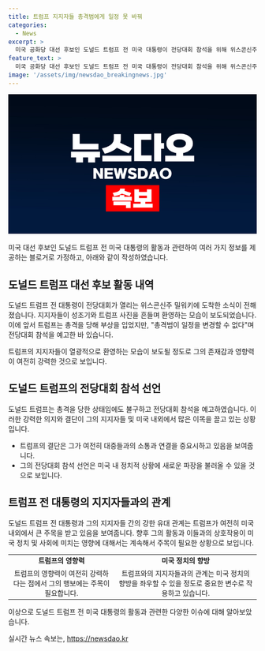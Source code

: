 ```yaml
---
title: 트럼프 지지자들 총격범에게 일정 못 바꿔
categories:
  - News
excerpt: >
  미국 공화당 대선 후보인 도널드 트럼프 전 미국 대통령이 전당대회 참석을 위해 위스콘신주 밀워키에 도착했다. 지지자들은 성조기와 트럼프 사진을 흔들며 환영했는데, 트럼프는 전날 대선 유세 중 총격을 당해 부상을 입었지만 총격범이 일정을 변경할 수 없다며 전당대회 참석을 예고했다.
feature_text: >
  미국 공화당 대선 후보인 도널드 트럼프 전 미국 대통령이 전당대회 참석을 위해 위스콘신주 밀워키에 도착했다. 지지자들은 성조기와 트럼프 사진을 흔들며 환영했는데, 트럼프는 전날 대선 유세 중 총격을 당해 부상을 입었지만 총격범이 일정을 변경할 수 없다며 전당대회 참석을 예고했다.
image: '/assets/img/newsdao_breakingnews.jpg'
---
```


<p><img src="/assets/img/newsdao_breakingnews.jpg" alt="koreaapp 속보" /></p>

<p>미국 대선 후보인 도널드 트럼프 전 미국 대통령의 활동과 관련하여 여러 가지 정보를 제공하는 블로거로 가정하고, 아래와 같이 작성하였습니다.</p>

<h2 data-ke-size="size26">도널드 트럼프 대선 후보 활동 내역</h2>

<p>도널드 트럼프 전 대통령이 전당대회가 열리는 위스콘신주 밀워키에 도착한 소식이 전해졌습니다. 지지자들이 성조기와 트럼프 사진을 흔들며 환영하는 모습이 보도되었습니다. 이에 앞서 트럼프는 총격을 당해 부상을 입었지만, "총격범이 일정을 변경할 수 없다"며 전당대회 참석을 예고한 바 있습니다.</p>

<p data-ke-size="size16">트럼프의 지지자들이 열광적으로 환영하는 모습이 보도될 정도로 그의 존재감과 영향력이 여전히 강력한 것으로 보입니다.</p>

<h2 data-ke-size="size26">도널드 트럼프의 전당대회 참석 선언</h2>

<p>도널드 트럼프는 총격을 당한 상태임에도 불구하고 전당대회 참석을 예고하였습니다. 이러한 강력한 의지와 결단이 그의 지지자들 및 미국 내외에서 많은 이목을 끌고 있는 상황입니다.</p>

<ul>
  <li>트럼프의 결단은 그가 여전히 대중들과의 소통과 연결을 중요시하고 있음을 보여줍니다.</li>
  <li>그의 전당대회 참석 선언은 미국 내 정치적 상황에 새로운 파장을 불러올 수 있을 것으로 보입니다.</li>
</ul>

<h2 data-ke-size="size26">트럼프 전 대통령의 지지자들과의 관계</h2>

<p>도널드 트럼프 전 대통령과 그의 지지자들 간의 강한 유대 관계는 트럼프가 여전히 미국 내외에서 큰 주목을 받고 있음을 보여줍니다. 향후 그의 활동과 이들과의 상호작용이 미국 정치 및 사회에 미치는 영향에 대해서는 계속해서 주목이 필요한 상황으로 보입니다.</p>

<table>
  <tr>
    <td style="text-align: center; height: 17px;"><b>트럼프의 영향력</b></td>
    <td style="text-align: center; height: 17px;"><b>미국 정치의 향방</b></td>
  </tr>
  <tr>
    <td style="text-align: center; height: 17px;">트럼프의 영향력이 여전히 강력하다는 점에서 그의 행보에는 주목이 필요합니다.</td>
    <td style="text-align: center; height: 17px;">트럼프와의 지지자들과의 관계는 미국 정치의 향방을 좌우할 수 있을 정도로 중요한 변수로 작용하고 있습니다.</td>
  </tr>
</table>

<p>이상으로 도널드 트럼프 전 미국 대통령의 활동과 관련한 다양한 이슈에 대해 알아보았습니다.</p>
실시간 뉴스 속보는, <a href="https://newsdao.kr" rel="dofollow">https://newsdao.kr</a>


